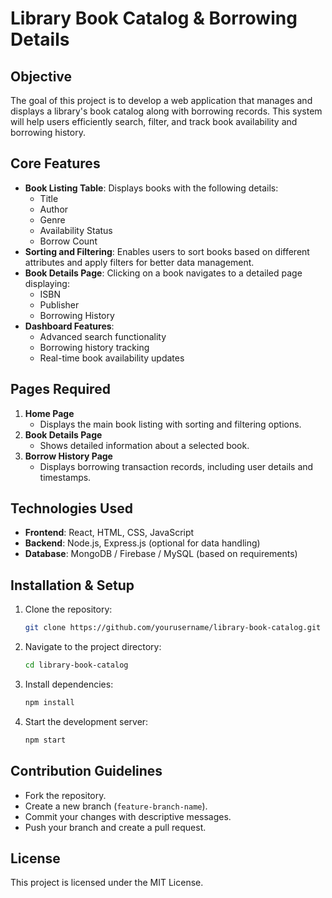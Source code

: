 # Library Book Catalog & Borrowing Details

## Objective
The goal of this project is to develop a web application that manages and displays a library's book catalog along with borrowing records. This system will help users efficiently search, filter, and track book availability and borrowing history.

## Core Features
- **Book Listing Table**: Displays books with the following details:
  - Title
  - Author
  - Genre
  - Availability Status
  - Borrow Count
- **Sorting and Filtering**: Enables users to sort books based on different attributes and apply filters for better data management.
- **Book Details Page**: Clicking on a book navigates to a detailed page displaying:
  - ISBN
  - Publisher
  - Borrowing History
- **Dashboard Features**:
  - Advanced search functionality
  - Borrowing history tracking
  - Real-time book availability updates

## Pages Required
1. **Home Page**
   - Displays the main book listing with sorting and filtering options.
2. **Book Details Page**
   - Shows detailed information about a selected book.
3. **Borrow History Page**
   - Displays borrowing transaction records, including user details and timestamps.

## Technologies Used
- **Frontend**: React, HTML, CSS, JavaScript
- **Backend**: Node.js, Express.js (optional for data handling)
- **Database**: MongoDB / Firebase / MySQL (based on requirements)

## Installation & Setup
1. Clone the repository:
   ```sh
   git clone https://github.com/yourusername/library-book-catalog.git
   ```
2. Navigate to the project directory:
   ```sh
   cd library-book-catalog
   ```
3. Install dependencies:
   ```sh
   npm install
   ```
4. Start the development server:
   ```sh
   npm start
   ```

## Contribution Guidelines
- Fork the repository.
- Create a new branch (`feature-branch-name`).
- Commit your changes with descriptive messages.
- Push your branch and create a pull request.

## License
This project is licensed under the MIT License.

